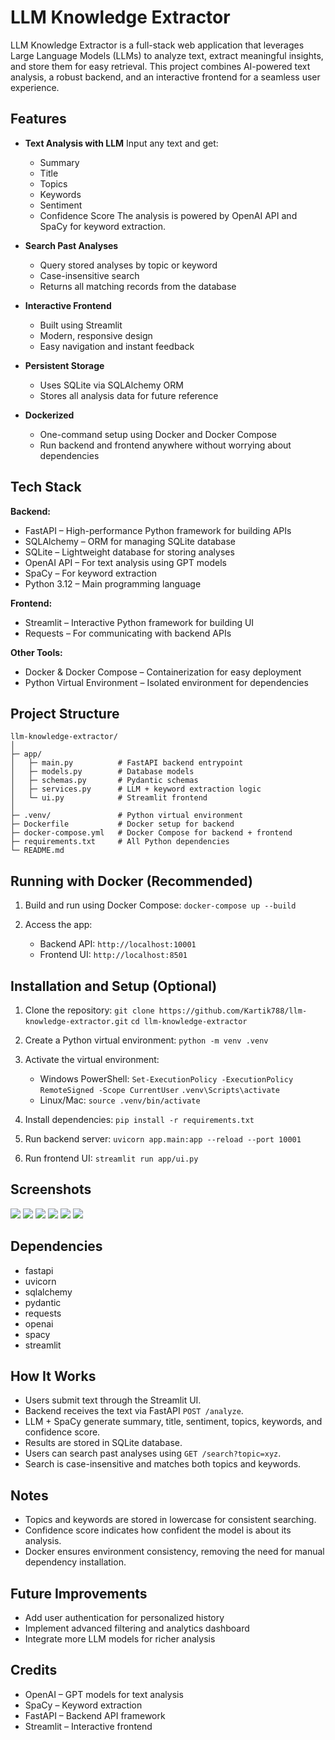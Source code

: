 # LLM Knowledge Extractor

LLM Knowledge Extractor is a full-stack web application that leverages Large Language Models (LLMs) to analyze text, extract meaningful insights, and store them for easy retrieval. This project combines AI-powered text analysis, a robust backend, and an interactive frontend for a seamless user experience.

## Features

* **Text Analysis with LLM**
  Input any text and get:

  * Summary
  * Title
  * Topics
  * Keywords
  * Sentiment
  * Confidence Score
    The analysis is powered by OpenAI API and SpaCy for keyword extraction.

* **Search Past Analyses**

  * Query stored analyses by topic or keyword
  * Case-insensitive search
  * Returns all matching records from the database

* **Interactive Frontend**

  * Built using Streamlit
  * Modern, responsive design
  * Easy navigation and instant feedback

* **Persistent Storage**

  * Uses SQLite via SQLAlchemy ORM
  * Stores all analysis data for future reference

* **Dockerized**

  * One-command setup using Docker and Docker Compose
  * Run backend and frontend anywhere without worrying about dependencies

## Tech Stack

**Backend:**

* FastAPI – High-performance Python framework for building APIs
* SQLAlchemy – ORM for managing SQLite database
* SQLite – Lightweight database for storing analyses
* OpenAI API – For text analysis using GPT models
* SpaCy – For keyword extraction
* Python 3.12 – Main programming language

**Frontend:**

* Streamlit – Interactive Python framework for building UI
* Requests – For communicating with backend APIs

**Other Tools:**

* Docker & Docker Compose – Containerization for easy deployment
* Python Virtual Environment – Isolated environment for dependencies

## Project Structure

```
llm-knowledge-extractor/
│
├─ app/
│   ├─ main.py          # FastAPI backend entrypoint
│   ├─ models.py        # Database models
│   ├─ schemas.py       # Pydantic schemas
│   ├─ services.py      # LLM + keyword extraction logic
│   └─ ui.py            # Streamlit frontend
│
├─ .venv/               # Python virtual environment
├─ Dockerfile           # Docker setup for backend
├─ docker-compose.yml   # Docker Compose for backend + frontend
├─ requirements.txt     # All Python dependencies
└─ README.md
```
## Running with Docker (Recommended)

1. Build and run using Docker Compose:
   `docker-compose up --build`

2. Access the app:

   * Backend API: `http://localhost:10001`
   * Frontend UI: `http://localhost:8501`

## Installation and Setup (Optional)

1. Clone the repository:
   `git clone https://github.com/Kartik788/llm-knowledge-extractor.git`
   `cd llm-knowledge-extractor`

2. Create a Python virtual environment:
   `python -m venv .venv`

3. Activate the virtual environment:

   * Windows PowerShell:
     `Set-ExecutionPolicy -ExecutionPolicy RemoteSigned -Scope CurrentUser`
     `.venv\Scripts\activate`
   * Linux/Mac:
     `source .venv/bin/activate`

4. Install dependencies:
   `pip install -r requirements.txt`

5. Run backend server:
   `uvicorn app.main:app --reload --port 10001`

6. Run frontend UI:
   `streamlit run app/ui.py`


## Screenshots

![](screenshots/Screenshot_1.png)
![](screenshots/Screenshot_2.png)
![](screenshots/Screenshot_3.png)
![](screenshots/Screenshot_4.png)
![](screenshots/Screenshot_5.png)
![](screenshots/Screenshot_6.png)


## Dependencies

* fastapi
* uvicorn
* sqlalchemy
* pydantic
* requests
* openai
* spacy
* streamlit

## How It Works

* Users submit text through the Streamlit UI.
* Backend receives the text via FastAPI `POST /analyze`.
* LLM + SpaCy generate summary, title, sentiment, topics, keywords, and confidence score.
* Results are stored in SQLite database.
* Users can search past analyses using `GET /search?topic=xyz`.
* Search is case-insensitive and matches both topics and keywords.

## Notes

* Topics and keywords are stored in lowercase for consistent searching.
* Confidence score indicates how confident the model is about its analysis.
* Docker ensures environment consistency, removing the need for manual dependency installation.

## Future Improvements

* Add user authentication for personalized history
* Implement advanced filtering and analytics dashboard
* Integrate more LLM models for richer analysis

## Credits

* OpenAI – GPT models for text analysis
* SpaCy – Keyword extraction
* FastAPI – Backend API framework
* Streamlit – Interactive frontend

